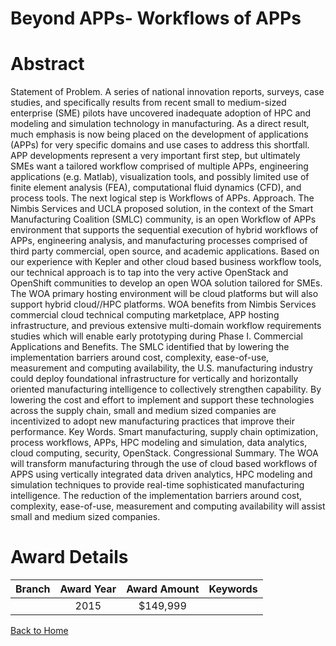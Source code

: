 
Beyond APPs- Workflows of APPs
==============================

# Abstract


Statement of Problem. A series of national innovation reports, surveys, case studies, and specifically results from recent small to medium-sized enterprise (SME) pilots have uncovered inadequate adoption of HPC and modeling and simulation technology in manufacturing. As a direct result, much emphasis is now being placed on the development of applications (APPs) for very specific domains and use cases to address this shortfall. APP developments represent a very important first step, but ultimately SMEs want a tailored workflow comprised of multiple APPs, engineering applications (e.g. Matlab), visualization tools, and possibly limited use of finite element analysis (FEA), computational fluid dynamics (CFD), and process tools. The next logical step is Workflows of APPs.
Approach. The Nimbis Services and UCLA proposed solution, in the context of the Smart Manufacturing Coalition (SMLC) community, is an open Workflow of APPs environment that supports the sequential execution of hybrid workflows of APPs, engineering analysis, and manufacturing processes comprised of third party commercial, open source, and academic applications. Based on our experience with Kepler and other cloud based business workflow tools, our technical approach is to tap into the very active OpenStack and OpenShift communities to develop an open WOA solution tailored for SMEs. The WOA primary hosting environment will be cloud platforms but will also support hybrid cloud//HPC platforms. WOA benefits from Nimbis Services commercial cloud technical computing marketplace, APP hosting infrastructure, and previous extensive multi-domain workflow requirements studies which will enable early prototyping during Phase I.
Commercial Applications and Benefits. The SMLC identified that by lowering the implementation barriers around cost, complexity, ease-of-use, measurement and computing availability, the U.S. manufacturing industry could deploy foundational infrastructure for vertically and horizontally oriented manufacturing intelligence to collectively strengthen capability. By lowering the cost and effort to implement and support these technologies across the supply chain, small and medium sized companies are incentivized to adopt new manufacturing practices that improve their performance.
Key Words. Smart manufacturing, supply chain optimization, process workflows, APPs, HPC modeling and simulation, data analytics, cloud computing, security, OpenStack.
Congressional Summary. The WOA will transform manufacturing through the use of cloud based workflows of APPS using vertically integrated data driven analytics, HPC modeling and simulation techniques to provide real-time sophisticated manufacturing intelligence. The reduction of the implementation barriers around cost, complexity, ease-of-use, measurement and computing availability will assist small and medium sized companies.  

# Award Details

|Branch|Award Year|Award Amount|Keywords|
| :---: | :---: | :---: | :---: |
||2015|$149,999||
  
  


[Back to Home](https://github.com/chrischow/dod_sbir_awards/CC/#703)